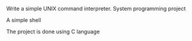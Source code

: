 Write a simple UNIX command interpreter.
System programming project

A simple shell

The project is done using C language

